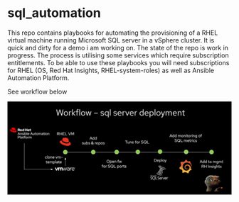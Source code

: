 # sql_automation
This repo contains playbooks for automating the provisioning of a RHEL virtual machine running Microsoft SQL server in a vSphere cluster.
It is quick and dirty for a demo i am working on. The state of the repo is work in progress. The process is utilising some services which require subscription entitlements. To be able to use these playbooks you will need subscriptions for RHEL (OS, Red Hat Insights, RHEL-system-roles) as well as Ansible Automation Platform. 

See workflow below

![Alt text](images/sql_automation_workflow.png?raw=true "high level process")
